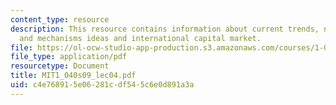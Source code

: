 ```yaml
---
content_type: resource
description: This resource contains information about current trends, new finance
  and mechanisms ideas and international capital market.
file: https://ol-ocw-studio-app-production.s3.amazonaws.com/courses/1-040-project-management-spring-2009/c4e768915e06281cdf545c6e0d891a3a_MIT1_040s09_lec04.pdf
file_type: application/pdf
resourcetype: Document
title: MIT1_040s09_lec04.pdf
uid: c4e76891-5e06-281c-df54-5c6e0d891a3a
---
```

